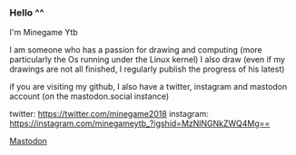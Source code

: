 ### Hello ^^
I'm Minegame Ytb

I am someone who has a passion for drawing and computing (more particularly the Os running under the Linux kernel) 
I also draw (even if my drawings are not all finished, I regularly publish the progress of his latest) 

if you are visiting my github, I also have a twitter, instagram and mastodon account (on the mastodon.social instance)

twitter: https://twitter.com/minegame2018
instagram: https://instagram.com/minegameytb_?igshid=MzNlNGNkZWQ4Mg==

<a rel="me" href="https://mastodon.social/@minegame2018">Mastodon</a>
